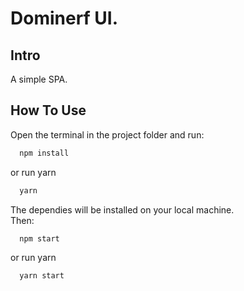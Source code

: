# Dominerf UI.

## Intro
A simple SPA.  

## How To Use
Open the terminal in the project folder and run:
```sh
  npm install
```
or run yarn
```sh
  yarn
```
The dependies will be installed on your local machine.  
Then:
```sh
  npm start
```
or run yarn
```sh
  yarn start
```